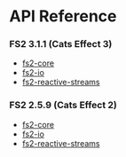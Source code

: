 # API Reference

### FS2 3.1.1 (Cats Effect 3)

* [fs2-core][core-api-v3]
* [fs2-io][io-api-v3]
* [fs2-reactive-streams][rx-api-v3]

[core-api-v3]: https://oss.sonatype.org/service/local/repositories/releases/archive/co/fs2/fs2-core_2.13/3.1.1/fs2-core_2.13-3.1.1-javadoc.jar/!/fs2/index.html
[io-api-v3]: https://oss.sonatype.org/service/local/repositories/releases/archive/co/fs2/fs2-io_2.13/3.1.1/fs2-io_2.13-3.1.1-javadoc.jar/!/fs2/io/index.html
[rx-api-v3]: https://oss.sonatype.org/service/local/repositories/releases/archive/co/fs2/fs2-reactive-streams_2.13/3.1.1/fs2-reactive-streams_2.13-3.1.1-javadoc.jar/!/fs2/interop/reactivestreams/index.html

### FS2 2.5.9 (Cats Effect 2)

* [fs2-core][core-api-v2]
* [fs2-io][io-api-v2]
* [fs2-reactive-streams][rx-api-v2]

[core-api-v2]: https://oss.sonatype.org/service/local/repositories/releases/archive/co/fs2/fs2-core_2.13/2.5.9/fs2-core_2.13-2.5.9-javadoc.jar/!/fs2/index.html
[io-api-v2]: https://oss.sonatype.org/service/local/repositories/releases/archive/co/fs2/fs2-io_2.13/2.5.9/fs2-io_2.13-2.5.9-javadoc.jar/!/fs2/io/index.html
[rx-api-v2]: https://oss.sonatype.org/service/local/repositories/releases/archive/co/fs2/fs2-reactive-streams_2.13/2.5.9/fs2-reactive-streams_2.13-2.5.9-javadoc.jar/!/fs2/interop/reactivestreams/index.html
